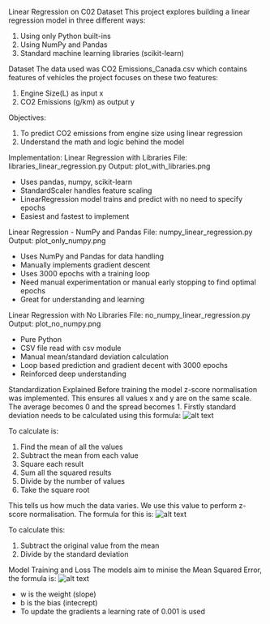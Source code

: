 Linear Regression on C02 Dataset
This project explores building a linear regression model in three different ways:
1. Using only Python built-ins
2. Using NumPy and Pandas
3. Standard machine learning libraries (scikit-learn)

Dataset
The data used was CO2 Emissions_Canada.csv which contains features of vehicles the project focuses on these two features:
1. Engine Size(L) as input x
2. CO2 Emissions (g/km) as output y

Objectives:
1. To predict CO2 emissions from engine size using linear regression
2. Understand the math and logic behind the model

Implementation:
Linear Regression with Libraries
File: libraries_linear_regression.py
Output: plot_with_libraries.png 

- Uses pandas, numpy, scikit-learn
- StandardScaler handles feature scaling
- LinearRegression model trains and predict with no need to specify epochs
- Easiest and fastest to implement

Linear Regression - NumPy and Pandas
File: numpy_linear_regression.py
Output: plot_only_numpy.png

- Uses NumPy and Pandas for data handling
- Manually implements gradient descent
- Uses 3000 epochs with a training loop
- Need manual experimentation or manual early stopping to find optimal epochs
- Great for understanding and learning

Linear Regression with No Libraries
File: no_numpy_linear_regression.py
Output: plot_no_numpy.png

- Pure Python
- CSV file read with csv module
- Manual mean/standard deviation calculation
- Loop based prediction and gradient decent with 3000 epochs
- Reinforced deep understanding

Standardization Explained
Before training the model z-score normalisation was implemented. This ensures all values x and y are on the same scale. The average becomes 0 and the spread becomes 1. Firstly standard deviation needs to be calculated using this formula:
![alt text](image-3.png)

To calculate is:
1. Find the mean of all the values
2. Subtract the mean from each value
3. Square each result
4. Sum all the squared results
5. Divide by the number of values
6. Take the square root

This tells us how much the data varies. We use this value to perform z-score normalisation. The formula for this is:
![alt text](image-4.png)

To calculate this:
1. Subtract the original value from the mean
2. Divide by the standard deviation

Model Training and Loss
The models aim to minise the Mean Squared Error, the formula is:
![alt text](image-1.png)
- w is the weight (slope)
- b is the bias (intecrept)
- To update the gradients a learning rate of 0.001 is used



